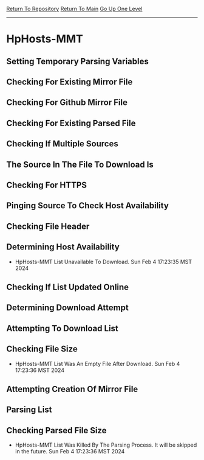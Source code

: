 [Return To Repository](https://github.com/DigitalWarrior/piholeparser/)
[Return To Main](https://github.com/DigitalWarrior/piholeparser/blob/master/RecentRunLogs/Mainlog.md)
[Go Up One Level](https://github.com/DigitalWarrior/piholeparser/blob/master/RecentRunLogs/TopLevelScripts/30-Processing-External-Blacklists.md)
____________________________________
# HpHosts-MMT
## Setting Temporary Parsing Variables
## Checking For Existing Mirror File
## Checking For Github Mirror File
## Checking For Existing Parsed File
## Checking If Multiple Sources
## The Source In The File To Download Is
## Checking For HTTPS
## Pinging Source To Check Host Availability
## Checking File Header
## Determining Host Availability
* HpHosts-MMT List Unavailable To Download. Sun Feb  4 17:23:35 MST 2024
## Checking If List Updated Online
## Determining Download Attempt
## Attempting To Download List
## Checking File Size
* HpHosts-MMT List Was An Empty File After Download. Sun Feb  4 17:23:36 MST 2024
## Attempting Creation Of Mirror File
## Parsing List
## Checking Parsed File Size
* HpHosts-MMT List Was Killed By The Parsing Process. It will be skipped in the future. Sun Feb  4 17:23:36 MST 2024
